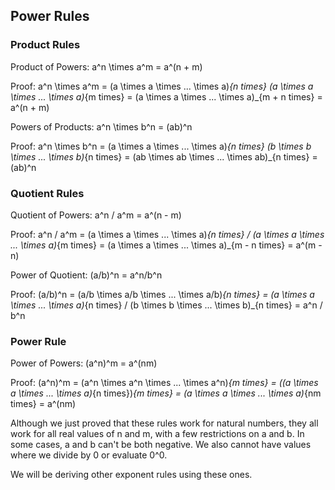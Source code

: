 Power Rules
-------

### Product Rules

Product of Powers: a^n \times a^m = a^(n + m)

Proof:
a^n \times a^m = (a \times a \times ... \times a)_{n times} (a \times a \times ... \times a)_{m times} =  (a \times a \times ... \times a)_{m + n times} = a^(n + m)

Powers of Products: a^n \times b^n = (ab)^n

Proof:
a^n \times b^n = (a \times a \times ... \times a)_{n times} (b \times b \times ... \times b)_{n times} =  (ab \times ab \times ... \times ab)_{n times} = (ab)^n


### Quotient Rules

Quotient of Powers: a^n / a^m = a^(n - m)

Proof:
a^n / a^m = (a \times a \times ... \times a)_{n times} / (a \times a \times ... \times a)_{m times} =  (a \times a \times ... \times a)_{m - n times} = a^(m - n)

Power of Quotient: (a/b)^n = a^n/b^n

Proof:
(a/b)^n  = (a/b \times a/b \times ... \times a/b)_{n times} = (a \times a \times ... \times a)_{n times} / (b \times b \times ... \times b)_{n times} = a^n / b^n


### Power Rule

Power of Powers: (a^n)^m = a^(nm)

Proof:
(a^n)^m = (a^n \times a^n \times ... \times a^n)_{m times} = ((a \times a \times ... \times a)_{n times})_{m times} = (a \times a \times ... \times a)_{nm times} = a^(nm)


Although we just proved that these rules work for natural numbers, they all work for all real values of n and m, with a few restrictions on a and b. In some cases, a and b can't be both negative. We also cannot have values where we divide by 0 or evaluate 0^0.

We will be deriving other exponent rules using these ones.

